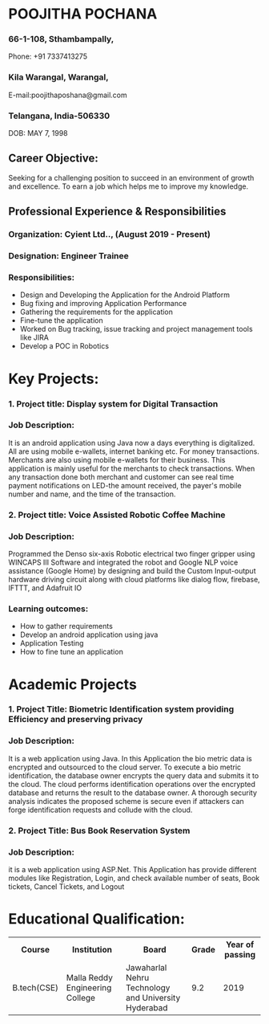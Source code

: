 <h1>POOJITHA POCHANA</h1>
<h3> 66-1-108, Sthambampally,</h3>	Phone: +91 7337413275
<h3>Kila Warangal, Warangal,</h3>	E-mail:poojithaposhana@gmail.com
<h3>Telangana, India-506330</h3>	DOB: MAY 7, 1998
  <h2>Career Objective:</h2>
  <p>Seeking for a challenging position to succeed in an environment of growth and excellence. To earn a job which helps me to improve my knowledge.</p>
  <h2>Professional Experience & Responsibilities </h2>
  <h3>Organization: Cyient Ltd.., (August 2019 - Present)</h3>
  <h3>Designation: Engineer Trainee</h3>
  <h3>Responsibilities:</h3>
  <ul>
    <li>Design and Developing the Application for the Android Platform</li>
<li>Bug fixing and improving Application Performance</li>
<li>Gathering the requirements for the application</li>
 <li>Fine-tune the application</li>
    <li>Worked on Bug tracking, issue tracking and project management tools like JIRA</li>
<li>	Develop a POC in Robotics  </li>

  </ul>
  <h1> Key Projects:</h1>

<h3>1. Project title: Display system for Digital Transaction</h3>
<h3>Job Description: </h3><p>It is an android application using Java now a days everything is digitalized. All are using mobile e-wallets, internet banking etc. For money transactions. Merchants are also using mobile e-wallets for their business. This application is mainly useful for the merchants to check transactions. When any transaction  done both  merchant  and  customer  can  see real  time  payment  notifications  on LED-the  amount  received, the  payer's  mobile  number  and  name, and  the  time  of the transaction.</p>

<h3>2. Project title: Voice Assisted Robotic Coffee Machine</h3>
<h3>Job Description:</h3> <p>Programmed the Denso six-axis Robotic electrical two finger gripper using WINCAPS III Software and integrated the robot and Google NLP voice assistance (Google Home) by designing and build the Custom Input-output hardware driving circuit along with cloud platforms like dialog flow, firebase, IFTTT, and Adafruit IO</p>

<h3>Learning outcomes:</h3>
<ul><li>How to gather requirements</li>
 <li>Develop an android application using java</li>
 <li>Application Testing</li>
 <li>How to fine tune an application</li></ul>
<h1>Academic Projects</h1>
<h3>1. Project Title: Biometric Identification system providing Efficiency and preserving privacy</h3>

<h3>Job Description:</h3><p> It is a web application using Java. In this Application the bio metric data is encrypted and outsourced to the cloud server. To execute a bio metric identification, the database owner encrypts the query data and submits it to the cloud.  The cloud performs identification operations over the encrypted database and returns the result to the database owner. A thorough security analysis indicates the proposed scheme is secure even if attackers can forge identification requests and collude with the cloud.</p3>

<h3>2. Project Title: Bus Book Reservation System </h3>

<h3>Job Description:</h3><p> it is a web application using ASP.Net. This Application has provide different modules like Registration, Login, and check available number of seats, Book tickets, Cancel Tickets, and Logout</p>

<h1>Educational Qualification:</h1>
<table>
  <th>Course</th>
  <th>Institution</th>
  <th>Board</th>
  <th>Grade</th>
  <th>Year of passing</th>
  </tr>
  <tr>
  <td> B.tech(CSE)</td>
  <td> Malla Reddy Engineering College</td>
  <td>Jawaharlal Nehru
Technology and
University
Hyderabad
</td>
  <td>9.2</td>
  <td>2019</td>
  </tr>
  </table>
    


  
  


